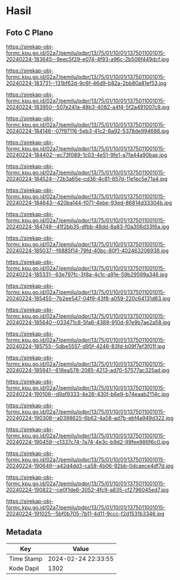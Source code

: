 # Hasil

## Foto C Plano

https://sirekap-obj-formc.kpu.go.id/02a7/pemilu/pdpr/13/75/01/10/01/1375011001015-20240224-183645--9eec5f29-e074-4f93-a96c-2b506f449dcf.jpg

https://sirekap-obj-formc.kpu.go.id/02a7/pemilu/pdpr/13/75/01/10/01/1375011001015-20240224-183731--131bf62d-9c6f-46d9-b82a-2bb80a81ef53.jpg

https://sirekap-obj-formc.kpu.go.id/02a7/pemilu/pdpr/13/75/01/10/01/1375011001015-20240224-183950--507e241a-48b3-4082-a4f4-5f2a491007c9.jpg

https://sirekap-obj-formc.kpu.go.id/02a7/pemilu/pdpr/13/75/01/10/01/1375011001015-20240224-184146--07f97116-5eb3-41c2-8a92-5378de994686.jpg

https://sirekap-obj-formc.kpu.go.id/02a7/pemilu/pdpr/13/75/01/10/01/1375011001015-20240224-184402--ec73f089-1c03-4e51-9fe1-a7fa44a90bae.jpg

https://sirekap-obj-formc.kpu.go.id/02a7/pemilu/pdpr/13/75/01/10/01/1375011001015-20240224-184524--72b3a65e-cd36-4c81-857d-11e1ec5e71a4.jpg

https://sirekap-obj-formc.kpu.go.id/02a7/pemilu/pdpr/13/75/01/10/01/1375011001015-20240224-184643--420ba144-f071-4ebe-93ed-86814d33304b.jpg

https://sirekap-obj-formc.kpu.go.id/02a7/pemilu/pdpr/13/75/01/10/01/1375011001015-20240224-184749--41f2bb35-dfbb-48dd-8a83-f0a306d33f6a.jpg

https://sirekap-obj-formc.kpu.go.id/02a7/pemilu/pdpr/13/75/01/10/01/1375011001015-20240224-185037--f6885f14-79fd-40bc-80f1-402463206938.jpg

https://sirekap-obj-formc.kpu.go.id/02a7/pemilu/pdpr/13/75/01/10/01/1375011001015-20240224-185331--63e797fc-3f8a-4c1c-a91e-59b29599a346.jpg

https://sirekap-obj-formc.kpu.go.id/02a7/pemilu/pdpr/13/75/01/10/01/1375011001015-20240224-185455--7b2ee547-04f9-43f8-a059-220c64131d63.jpg

https://sirekap-obj-formc.kpu.go.id/02a7/pemilu/pdpr/13/75/01/10/01/1375011001015-20240224-185640--033471c8-5fa6-4389-910d-97e9b7ae2a58.jpg

https://sirekap-obj-formc.kpu.go.id/02a7/pemilu/pdpr/13/75/01/10/01/1375011001015-20240224-185755--5dbe5557-d95f-4246-83fd-b09f7ef3f01f.jpg

https://sirekap-obj-formc.kpu.go.id/02a7/pemilu/pdpr/13/75/01/10/01/1375011001015-20240224-185941--618ea578-2085-4213-ad70-57577ac325ad.jpg

https://sirekap-obj-formc.kpu.go.id/02a7/pemilu/pdpr/13/75/01/10/01/1375011001015-20240224-190106--d9af9333-4e26-430f-b6e9-b74eaab2114c.jpg

https://sirekap-obj-formc.kpu.go.id/02a7/pemilu/pdpr/13/75/01/10/01/1375011001015-20240224-190308--a0398625-6b62-4a58-ad7b-ebf4a949d322.jpg

https://sirekap-obj-formc.kpu.go.id/02a7/pemilu/pdpr/13/75/01/10/01/1375011001015-20240224-190459--c1337c74-7a74-4e3c-b9d2-99fee986f6c0.jpg

https://sirekap-obj-formc.kpu.go.id/02a7/pemilu/pdpr/13/75/01/10/01/1375011001015-20240224-190649--a42d4dd3-ca58-4b06-92bb-0dcaece4df7d.jpg

https://sirekap-obj-formc.kpu.go.id/02a7/pemilu/pdpr/13/75/01/10/01/1375011001015-20240224-190822--ce0f1de6-3052-4fc9-a835-cf2796045ed7.jpg

https://sirekap-obj-formc.kpu.go.id/02a7/pemilu/pdpr/13/75/01/10/01/1375011001015-20240224-191025--5bf0b705-7b11-4d11-9ccc-f2d1531b3346.jpg


## Metadata

| Key        | Value               |
| ---------- | ------------------- |
| Time Stamp | 2024-02-24 22:33:55 |
| Kode Dapil | 1302                |



